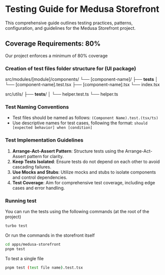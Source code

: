 # Testing Guide for Medusa Storefront

This comprehensive guide outlines testing practices, patterns, configuration, and guidelines for the Medusa Storefront project.

## Coverage Requirements: 80%

Our project enforces a minimum of 80% coverage

### Creation of test files folder structure for (UI package)

src/modules/[module]/components/
└── [component-name]/
    ├── __tests__
    │   └── [component-name].test.tsx
    ├── [component-name].tsx
    └── index.tsx

src/utils/
├── __tests__/
│ └── helper.test.ts
└── helper.ts

### Test Naming Conventions

- Test files should be named as follows: `(Component Name).test.(tsx/ts)`
- Use descriptive names for test cases, following the format: `should [expected behavior] when [condition]`

### Test Implementation Guidelines

1. **Arrange-Act-Assert Pattern**: Structure tests using the Arrange-Act-Assert pattern for clarity.
2. **Keep Tests Isolated**: Ensure tests do not depend on each other to avoid cascading failures.
3. **Use Mocks and Stubs**: Utilize mocks and stubs to isolate components and control dependencies.
4. **Test Coverage**: Aim for comprehensive test coverage, including edge cases and error handling.

### Running test

You can run the tests using the following commands (at the root of the project)

```bash
turbo test
```

Or run the commands in the storefront itself

```bash
cd apps/medusa-storefront
pnpm test
```

To test a single file

```bash
pnpm test (test file name).test.tsx
```
